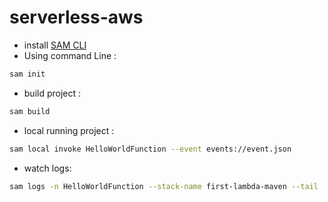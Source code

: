 
# serverless-aws

- install <a href="https://docs.aws.amazon.com/serverless-application-model/latest/developerguide/serverless-sam-cli-install-windows.html">SAM CLI</a>
- Using command Line :
```bash
sam init
 ```
- build project : 

```bash 
sam build
```

- local running project :
```bash
sam local invoke HelloWorldFunction --event events://event.json
```

- watch logs:
```bash
sam logs -n HelloWorldFunction --stack-name first-lambda-maven --tail
```


























